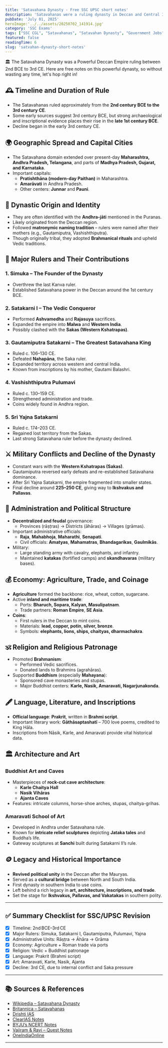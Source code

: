 ```yaml
---
title: 'Satavahana Dynasty - Free SSC UPSC short notes'
description: 'Satavahanas were a ruling dynasty in Deccan and Central India. Get free SSC and UPSC notes on them.'
pubDate: 'July 01, 2025'
heroImage:'../../assets/20250702_141914.jpg'
category: 'SSC Exams'
tags: ["SSC CGL", "Satavahanas", "Satavahan Dynasty", "Government Jobs"]
featured: false
readingTime: 6
slug: 'satvahan-dynasty-short-notes'
---
```


🏛️ The Satavahana Dynasty was a Powerful Deccan Empire ruling between 2nd BCE to 3rd CE. Here are free notes on this powerful dynasty, so without wasting any time, let's hop right in!

## 🕰️ Timeline and Duration of Rule
- The Satavahanas ruled approximately from the **2nd century BCE to the 3rd century CE**.
- Some early sources suggest 3rd century BCE, but strong archaeological and inscriptional evidence places their rise in the **late 1st century BCE**.
- Decline began in the early 3rd century CE.

## 🌍 Geographic Spread and Capital Cities
- The Satavahana domain extended over present-day **Maharashtra, Andhra Pradesh, Telangana**, and parts of **Madhya Pradesh, Gujarat, and Karnataka**.
- Important capitals:
  - **Pratishthāna (modern-day Paithan)** in Maharashtra.
  - **Amarāvati** in Andhra Pradesh.
  - Other centers: **Junnar** and **Pauni**.

## 👑 Dynastic Origin and Identity
- They are often identified with the **Andhra-jāti** mentioned in the Puranas.
- Likely originated from the Deccan region.
- Followed **matronymic naming tradition** – rulers were named after their mothers (e.g., Gautamiputra, Vashishthiputra).
- Though originally tribal, they adopted **Brahmanical rituals** and upheld Vedic traditions.

## 👑 Major Rulers and Their Contributions

### 1. **Simuka** – The Founder of the Dynasty
- Overthrew the last Kanva ruler.
- Established Satavahana power in the Deccan around the 1st century BCE.

### 2. **Satakarni I** – The Vedic Conqueror
- Performed **Ashvamedha** and **Rajasuya** sacrifices.
- Expanded the empire into **Malwa** and **Western India**.
- Possibly clashed with the **Sakas (Western Kshatrapas)**.

### 3. **Gautamiputra Satakarni** – The Greatest Satavahana King
- Ruled c. 106–130 CE.
- Defeated **Nahapāna**, the Saka ruler.
- Expanded territory across western and central India.
- Known from inscriptions by his mother, Gautami Balashri.

### 4. **Vashishthiputra Pulumavi**
- Ruled c. 130–159 CE.
- Strengthened administration and trade.
- Coins widely found in Andhra region.

### 5. **Sri Yajna Satakarni**
- Ruled c. 174–203 CE.
- Regained lost territory from the Sakas.
- Last strong Satavahana ruler before the dynasty declined.

## ⚔️ Military Conflicts and Decline of the Dynasty
- Constant wars with the **Western Kshatrapas (Sakas)**.
- Gautamiputra reversed early defeats and re-established Satavahana dominance.
- After Sri Yajna Satakarni, the empire fragmented into smaller states.
- Final decline around **225–250 CE**, giving way to **Ikshvakus and Pallavas**.

## 🏢 Administration and Political Structure
- **Decentralized and feudal** governance:
  - Provinces (rāṣṭras) → Districts (āhāras) → Villages (grāmas).
- Important administrative officials:
  - **Raja**, **Mahabhoja**, **Maharathi**, **Senapati**.
  - Civil officials: **Amatyas**, **Mahamatras**, **Bhandagarikas**, **Gaulmikās**.
- Military:
  - Large standing army with cavalry, elephants, and infantry.
  - Maintained **katakas** (fortified camps) and **skandhavaras** (military bases).

## 💰 Economy: Agriculture, Trade, and Coinage
- **Agriculture** formed the backbone: rice, wheat, cotton, sugarcane.
- Active **inland and maritime trade**:
  - Ports: **Bharuch, Sopara, Kalyan, Masulipatnam**.
  - Trade partners: **Roman Empire**, **SE Asia**.
- **Coins**:
  - First rulers in the Deccan to mint coins.
  - Materials: **lead, copper, potin, silver, bronze**.
  - Symbols: **elephants, lions, ships, chaityas, dharmachakra**.

## 🕉️ Religion and Religious Patronage
- Promoted **Brahmanism**:
  - Performed Vedic sacrifices.
  - Donated lands to Brahmins (agrahāras).
- Supported **Buddhism** (especially **Mahayana**):
  - Sponsored cave monasteries and stupas.
  - Major Buddhist centers: **Karle, Nasik, Amaravati, Nagarjunakonda**.

## 🖋️ Language, Literature, and Inscriptions
- **Official language**: **Prakrit**, written in **Brahmi script**.
- Important literary work: **Gāthāsaptashatī** – 700 love poems, credited to King Hāla.
- Inscriptions from Nāsik, Karle, and Amaravati provide vital historical data.

## 🏛️ Architecture and Art

### Buddhist Art and Caves
- Masterpieces of **rock-cut cave architecture**:
  - **Karle Chaitya Hall**
  - **Nasik Vihāras**
  - **Ajanta Caves**
- Features: intricate columns, horse-shoe arches, stupas, chaitya-grihas.

### Amaravati School of Art
- Developed in Andhra under Satavahana rule.
- Known for **intricate relief sculptures** depicting **Jataka tales** and Buddha’s life.
- Gateway sculptures at **Sanchi** built during Satakarni II’s rule.

## 🪙 Legacy and Historical Importance
- **Revived political unity** in the Deccan after the Mauryas.
- Served as a **cultural bridge** between North and South India.
- First dynasty in southern India to use coins.
- Left behind a rich legacy in **art, architecture, inscriptions, and trade**.
- Set the stage for **Ikshvakus, Pallavas, and Vakatakas** in southern polity.

---

## ✅ Summary Checklist for SSC/UPSC Revision

- [x] Timeline: 2nd BCE–3rd CE  
- [x] Major Rulers: Simuka, Satakarni I, Gautamiputra, Pulumavi, Yajna  
- [x] Administrative Units: Rāṣṭra → Āhāra → Grāma  
- [x] Economy: Agriculture + Roman trade via ports  
- [x] Religion: Vedic + Buddhist patronage  
- [x] Language: Prakrit (Brahmi script)  
- [x] Art: Amaravati, Karle, Nasik, Ajanta  
- [x] Decline: 3rd CE, due to internal conflict and Saka pressure

---

## 📚 Sources & References

- [Wikipedia – Satavahana Dynasty](https://en.wikipedia.org/wiki/Satavahana_dynasty)
- [Britannica – Satavahanas](https://www.britannica.com/topic/Satavahana-dynasty)
- [Drishti IAS](https://www.drishtiias.com/daily-updates/daily-news-analysis/satavahana-dynasty-and-culture)
- [ClearIAS Notes](https://www.clearias.com/satavahana-dynasty/)
- [BYJU’s NCERT Notes](https://byjus.com/free-ias-prep/ncert-notes-post-mauryan-india-satavahanas/)
- [Vajiram & Ravi – Quest Notes](https://vajiramandravi.com/quest-upsc-notes/satavahana-era/)
- [OneIndiaOnline](https://www.oneindiaonline.com/satavahana-dynasty.php)

---
